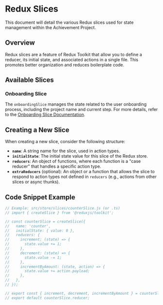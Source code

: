 # Redux Slices

This document will detail the various Redux slices used for state management within the Achievement Project.

## Overview

Redux slices are a feature of Redux Toolkit that allow you to define a reducer, its initial state, and associated actions in a single file. This promotes better organization and reduces boilerplate code.

## Available Slices

### Onboarding Slice

The `onboardingSlice` manages the state related to the user onboarding process, including the project name and current step.
For more details, refer to the [Onboarding Slice Documentation](onboarding-slice.md).

## Creating a New Slice

When creating a new slice, consider the following structure:

*   **`name`**: A string name for the slice, used in action types.
*   **`initialState`**: The initial state value for this slice of the Redux store.
*   **`reducers`**: An object of functions, where each function is a "case reducer" that handles a specific action type.
*   **`extraReducers`** (optional): An object or a function that allows the slice to respond to action types not defined in `reducers` (e.g., actions from other slices or async thunks).

## Code Snippet Example

```javascript
// Example: src/store/slices/counterSlice.js (or .ts)
// import { createSlice } from '@reduxjs/toolkit';

// const counterSlice = createSlice({
//   name: 'counter',
//   initialState: { value: 0 },
//   reducers: {
//     increment: (state) => {
//       state.value += 1;
//     },
//     decrement: (state) => {
//       state.value -= 1;
//     },
//     incrementByAmount: (state, action) => {
//       state.value += action.payload;
//     },
//   },
// });

// export const { increment, decrement, incrementByAmount } = counterSlice.actions;
// export default counterSlice.reducer;